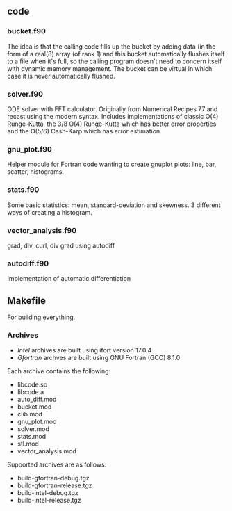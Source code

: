## code

### bucket.f90
The idea is that the calling code fills up the bucket by adding data (in the form of a real(8) array (of rank 1) and
this bucket automatically flushes itself to a file when it's full, so the calling program doesn't need to concern itself
with dynamic memory management. The bucket can be virtual in which case it is never automatically flushed.

### solver.f90  
ODE solver with FFT calculator. Originally from Numerical Recipes 77 and recast using the modern syntax. Includes implementations
of classic O(4) Runge-Kutta, the 3/8 O(4) Runge-Kutta which has better error properties and the O(5/6) Cash-Karp which has error estimation.

### gnu_plot.f90
Helper module for Fortran code wanting to create gnuplot plots: line, bar, scatter, histograms.
    
### stats.f90
Some basic statistics: mean, standard-deviation and skewness. 3 different ways of creating a histogram.

### vector_analysis.f90
grad, div, curl, div grad using autodiff

### autodiff.f90
Implementation of automatic differentiation

## Makefile
For building everything.

### Archives
- *Intel* archives are built using ifort version 17.0.4
- *Gfortran* archves are built using GNU Fortran (GCC) 8.1.0

Each archive contains the following:

* libcode.so
* libcode.a
* auto_diff.mod
* bucket.mod
* clib.mod
* gnu_plot.mod
* solver.mod
* stats.mod
* stl.mod
* vector_analysis.mod

Supported archives are as follows:
* build-gfortran-debug.tgz
* build-gfortran-release.tgz
* build-intel-debug.tgz
* build-intel-release.tgz

